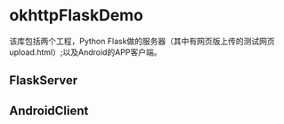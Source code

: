 # okhttpFlaskDemo
该库包括两个工程，Python Flask做的服务器（其中有网页版上传的测试网页upload.html）;以及Android的APP客户端。
## FlaskServer
## AndroidClient
